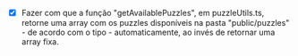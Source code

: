- [x] Fazer com que a função "getAvailablePuzzles", em puzzleUtils.ts, retorne uma array com os puzzles disponíveis na pasta "public/puzzles" - de acordo com o tipo - automaticamente, ao invés de retornar uma array fixa.